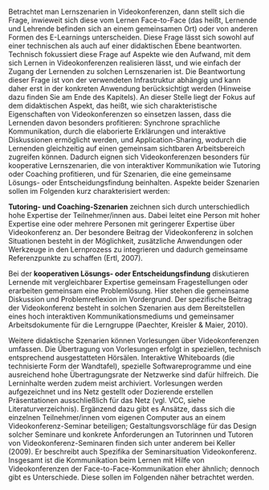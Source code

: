 <!-- filename: 02_Szenarien_des_Lernens_in_Videokonferenzen.md -->
<!-- title: Szenarien des Lernens in Videokonferenzen -->

Betrachtet man Lernszenarien in Videokonferenzen, dann stellt sich die Frage, inwieweit sich diese vom Lernen Face-to-Face (das heißt, Lernende und Lehrende befinden sich an einem gemeinsamen Ort) oder von anderen Formen des E-Learnings unterscheiden. Diese Frage lässt sich sowohl auf einer technischen als auch auf einer didaktischen Ebene beantworten. Technisch fokussiert diese Frage auf Aspekte wie den Aufwand, mit dem sich Lernen in Videokonferenzen realisieren lässt, und wie einfach der Zugang der Lernenden zu solchen Lernszenarien ist. Die Beantwortung dieser Frage ist von der verwendeten Infrastruktur abhängig und kann daher erst in der konkreten Anwendung berücksichtigt werden (Hinweise dazu finden Sie am Ende des Kapitels). An dieser Stelle liegt der Fokus auf dem didaktischen Aspekt, das heißt, wie sich charakteristische Eigenschaften von Videokonferenzen so einsetzen lassen, dass die Lernenden davon besonders profitieren: Synchrone sprachliche Kommunikation, durch die elaborierte Erklärungen und interaktive Diskussionen ermöglicht werden, und Application-Sharing, wodurch die Lernenden gleichzeitig auf einen gemeinsam sichtbaren Arbeitsbereich zugreifen können. Dadurch eignen sich Videokonferenzen besonders für kooperative Lernszenarien, die von interaktiver Kommunikation wie Tutoring oder Coaching profitieren, und für Szenarien, die eine gemeinsame Lösungs- oder Entscheidungsfindung beinhalten. Aspekte beider Szenarien sollen im Folgenden kurz charakterisiert werden:

**Tutoring- und Coaching-Szenarien** zeichnen sich durch unterschiedlich hohe Expertise der Teilnehmer/innen aus. Dabei leitet eine Person mit hoher Expertise eine oder mehrere Personen mit geringerer Expertise über Videokonferenz an. Der besondere Beitrag der Videokonferenz in solchen Situationen besteht in der Möglichkeit, zusätzliche Anwendungen oder Werkzeuge in den Lernprozess zu integrieren und dadurch gemeinsame Referenzpunkte zu schaffen (Ertl, 2007).

Bei der **kooperativen Lösungs- oder Entscheidungsfindung** diskutieren Lernende mit vergleichbarer Expertise gemeinsam Fragestellungen oder erarbeiten gemeinsam eine Problemlösung. Hier stehen die gemeinsame Diskussion und Problemreflexion im Vordergrund. Der spezifische Beitrag der Videokonferenz besteht in solchen Szenarien aus dem Bereitstellen eines hoch interaktiven Kommunikationsmediums und gemeinsamer Arbeitsdokumente für die Lerngruppe (Paechter, Kreisler &amp; Maier, 2010).

Weitere didaktische Szenarien können Vorlesungen über Videokonferenzen umfassen. Die Übertragung von Vorlesungen erfolgt in speziellen, technisch entsprechend ausgestatteten Hörsälen. Interaktive Whiteboards (die technisierte Form der Wandtafel), spezielle Softwareprogramme und eine ausreichend hohe Übertragungsrate der Netzwerke sind dafür hilfreich. Die Lerninhalte werden zudem meist archiviert. Vorlesungen werden aufgezeichnet und ins Netz gestellt oder Dozierende erstellen Präsentationen ausschließlich für das Netz (vgl. VCC, siehe Literaturverzeichnis). Ergänzend dazu gibt es Ansätze, dass sich die einzelnen Teilnehmer/innen vom eigenen Computer aus an einem Videokonferenz-Seminar beteiligen; Gestaltungsvorschläge für das Design solcher Seminare und konkrete Anforderungen an Tutorinnen und Tutoren von Videokonferenz-Seminaren finden sich unter anderem bei Keller (2009). Er beschreibt auch Spezifika der Seminarsituation Videokonferenz. Insgesamt ist die Kommunikation beim Lernen mit Hilfe von Videokonferenzen der Face-to-Face-Kommunikation eher ähnlich; dennoch gibt es Unterschiede. Diese sollen im Folgenden näher betrachtet werden.
